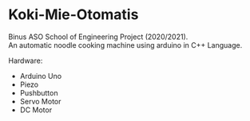 # Koki-Mie-Otomatis
Binus ASO School of Engineering Project (2020/2021). <br />
An automatic noodle cooking machine using arduino in C++ Language. <br />

Hardware:
- Arduino Uno
- Piezo
- Pushbutton
- Servo Motor
- DC Motor
